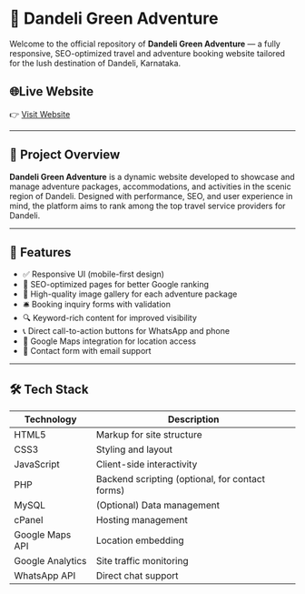 # 🌿 Dandeli Green Adventure

Welcome to the official repository of **Dandeli Green Adventure** — a fully responsive, SEO-optimized travel and adventure booking website tailored for the lush destination of Dandeli, Karnataka.

## 🌐Live Website

👉 [Visit Website](https://dandeligreenadventure.in)

---

## 📌 Project Overview

**Dandeli Green Adventure** is a dynamic website developed to showcase and manage adventure packages, accommodations, and activities in the scenic region of Dandeli. Designed with performance, SEO, and user experience in mind, the platform aims to rank among the top travel service providers for Dandeli.

---

## 🚀 Features

- ✅ Responsive UI (mobile-first design)
- 🌟 SEO-optimized pages for better Google ranking
- 📸 High-quality image gallery for each adventure package
- 🛎️ Booking inquiry forms with validation
- 🔍 Keyword-rich content for improved visibility
- 📞 Direct call-to-action buttons for WhatsApp and phone
- 📍 Google Maps integration for location access
- 📧 Contact form with email support

---

## 🛠️ Tech Stack

| Technology | Description |
|------------|-------------|
| HTML5      | Markup for site structure |
| CSS3       | Styling and layout |
| JavaScript | Client-side interactivity |
| PHP        | Backend scripting (optional, for contact forms) |
| MySQL      | (Optional) Data management |
| cPanel     | Hosting management |
| Google Maps API | Location embedding |
| Google Analytics | Site traffic monitoring |
| WhatsApp API | Direct chat support |




